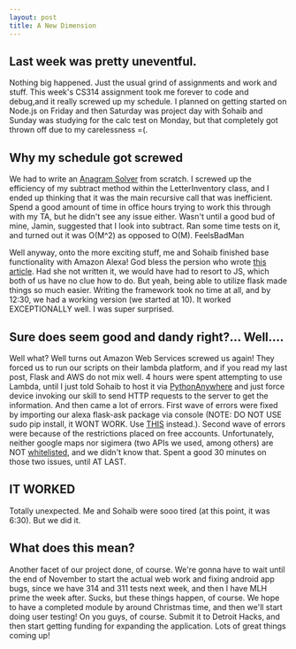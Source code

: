 ```yaml
---
layout: post
title: A New Dimension
---
```


Last week was pretty uneventful.
---

Nothing big happened. Just the usual grind of assignments and work and stuff. This week's CS314 assignment took me forever to code and debug,and it really screwed up my schedule. I planned on getting started on Node.js on Friday and then Saturday was project day with Sohaib and Sunday was studying for the calc test on Monday, but that completely got thrown off due to my carelessness =(.

Why my schedule got screwed
---

We had to write an [Anagram Solver](http://www.cs.utexas.edu/~scottm/cs314/Assignments/A8_Anagrams.html) from scratch. I screwed up the efficiency of my subtract method within the LetterInventory class, and I ended up thinking that it was the main recursive call that was inefficient. Spend a good amount of time in office hours trying to work this through with my TA, but he didn't see any issue either. Wasn't until a good bud of mine, Jamin, suggested that I look into subtract. Ran some time tests on it, and turned out it was O(M^2) as opposed to O(M). FeelsBadMan

Well anyway, onto the more exciting stuff, me and Sohaib finished base functionality with Amazon Alexa! God bless the persion who wrote [this article](https://developer.amazon.com/public/community/post/Tx14R0IYYGH3SKT/Flask-Ask-A-New-Python-Framework-for-Rapid-Alexa-Skills-Kit-Development). Had she not written it, we would have had to resort to JS, which both of us have no clue how to do. But yeah, being able to utilize flask made things so much easier. Writing the framework took no time at all, and by 12:30, we had a working version (we started at 10). It worked EXCEPTIONALLY well. I was super surprised.

Sure does seem good and dandy right?... Well....
---
Well what? Well turns out Amazon Web Services screwed us again! They forced us to run our scripts on their lambda platform, and if you read my last post, Flask and AWS do not mix well. 4 hours were spent attempting to use Lambda, until I just told Sohaib to host it via [PythonAnywhere](https://www.pythonanywhere.com/) and just force device invoking our skill to send HTTP requests to the server to get the information. And then came a lot of errors. First wave of errors were fixed by importing our alexa flask-ask package via console (NOTE: DO NOT USE sudo pip install, it WONT WORK. Use [THIS](https://help.pythonanywhere.com/pages/InstallingNewModules/) instead.). Second wave of errors were because of the restrictions placed on free accounts. Unfortunately, neither google maps nor sigimera (two APIs we used, among others) are NOT [whitelisted](https://www.pythonanywhere.com/whitelist/), and we didn't know that. Spent a good 30 minutes on those two issues, until AT LAST. 

IT WORKED
---

Totally unexpected. Me and Sohaib were sooo tired (at this point, it was 6:30). But we did it. 

What does this mean?
---
Another facet of our project done, of course. We're gonna have to wait until the end of November to start the actual web work and fixing android app bugs, since we have 314 and 311 tests next week, and then I have MLH prime the week after. Sucks, but these things happen, of course. We hope to have a completed module by around Christmas time, and then we'll start doing user testing! On you guys, of course. Submit it to Detroit Hacks, and then start getting funding for expanding the application. Lots of great things coming up!
